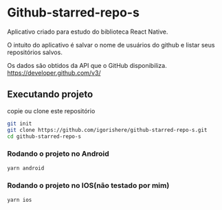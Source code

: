 # Github-starred-repo-s #
Aplicativo criado para estudo do biblioteca React Native.

O intuito do aplicativo é salvar o nome de usuários do github e listar seus repositórios salvos.

Os dados são obtidos da API que o GitHub disponibiliza.
https://developer.github.com/v3/

## Executando projeto ##

copie ou clone este repositório 
```bash
git init
git clone https://github.com/igorishere/github-starred-repo-s.git
cd github-starred-repo-s
```

### Rodando o projeto no Android ###
```bash
yarn android
```

### Rodando o projeto no IOS(não testado por mim) ###
```bash
yarn ios
```
